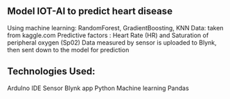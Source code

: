 ## Model IOT-AI to predict heart disease
Using machine learning: RandomForest, GradientBoosting, KNN
Data: taken from kaggle.com
Predictive factors : Heart Rate (HR) and Saturation of peripheral oxygen (Sp02)
Data measured by sensor  is uploaded to Blynk, then sent down to the model for prediction
## Technologies Used:
ArduIno IDE
Sensor
Blynk app
Python
Machine learning
Pandas
